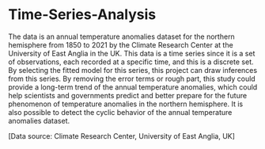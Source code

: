# Time-Series-Analysis

The data is an annual temperature anomalies dataset for the northern hemisphere from 1850
to 2021 by the Climate Research Center at the University of East Anglia in the UK. This data
is a time series since it is a set of observations, each recorded at a specific time, and this is a
discrete set. By selecting the fitted model for this series, this project can draw inferences from
this series. By removing the error terms or rough part, this study could provide a long-term
trend of the annual temperature anomalies, which could help scientists and governments
predict and better prepare for the future phenomenon of temperature anomalies in the
northern hemisphere. It is also possible to detect the cyclic behavior of the annual
temperature anomalies dataset.

[Data source: Climate Research Center, University of East Anglia, UK]
